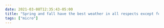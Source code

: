 ```yaml
---
date: 2021-03-08T12:35:43-05:00
title: "Spring and fall have the best weather in all respects except for figuring out what to wear for one’s bike commute."
tags: ["micro"]
---
```

